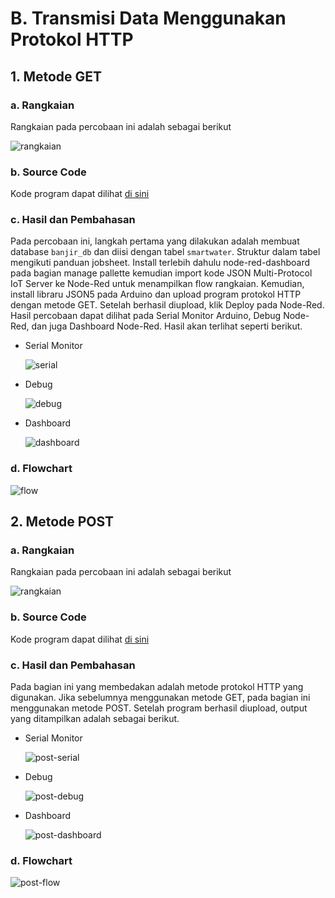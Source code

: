 # B. Transmisi Data Menggunakan Protokol HTTP

## 1. Metode GET

### a. Rangkaian
Rangkaian pada percobaan ini adalah sebagai berikut

![rangkaian](https://github.com/farhanhisyam/sistemEmbedded/assets/94108385/f56bbb5b-d7e8-4096-8fe4-532f7e4356a0)

### b. Source Code
Kode program dapat dilihat <a href="4b_http/4b_http.ino">di sini</a>

### c. Hasil dan Pembahasan
Pada percobaan ini, langkah pertama yang dilakukan adalah membuat database `banjir_db` dan diisi dengan tabel `smartwater`. Struktur dalam tabel mengikuti panduan jobsheet.
Install terlebih dahulu node-red-dashboard pada bagian manage pallette kemudian import kode JSON Multi-Protocol IoT Server ke Node-Red untuk menampilkan flow rangkaian.
Kemudian, install libraru JSON5 pada Arduino dan upload program protokol HTTP dengan metode GET. Setelah berhasil diupload, klik Deploy pada Node-Red.
Hasil percobaan dapat dilihat pada Serial Monitor Arduino, Debug Node-Red, dan juga Dashboard Node-Red. Hasil akan terlihat seperti berikut.

- Serial Monitor
  
  ![serial](https://github.com/farhanhisyam/sistemEmbedded/assets/94108385/37b406dc-8481-4985-93a9-e03bb0801cec)

- Debug
  
  ![debug](https://github.com/farhanhisyam/sistemEmbedded/assets/94108385/7cbc3094-808f-4644-9d45-1a86b8c8bb1d)

- Dashboard
  
  ![dashboard](https://github.com/farhanhisyam/sistemEmbedded/assets/94108385/c3e9955b-65db-4cac-9939-4f0f6fc6db7d)

### d. Flowchart

![flow](https://github.com/farhanhisyam/sistemEmbedded/assets/94108385/33b622a6-0511-49e1-bb87-69b84b2d794c)


## 2. Metode POST

### a. Rangkaian
Rangkaian pada percobaan ini adalah sebagai berikut

![rangkaian](https://github.com/farhanhisyam/sistemEmbedded/assets/94108385/f56bbb5b-d7e8-4096-8fe4-532f7e4356a0)

### b. Source Code
Kode program dapat dilihat <a href="4b_http_post/4b_http_post.ino">di sini</a>

### c. Hasil dan Pembahasan
Pada bagian ini yang membedakan adalah metode protokol HTTP yang digunakan. Jika sebelumnya menggunakan metode GET, pada bagian ini menggunakan metode POST.
Setelah program berhasil diupload, output yang ditampilkan adalah sebagai berikut.

- Serial Monitor
  
  ![post-serial](https://github.com/farhanhisyam/sistemEmbedded/assets/94108385/efd9f501-7e3d-45c4-a5f3-1557364b2177)
  
- Debug
  
  ![post-debug](https://github.com/farhanhisyam/sistemEmbedded/assets/94108385/72b2bb96-d0a9-4c92-890c-e25f854f26b5)

- Dashboard
  
  ![post-dashboard](https://github.com/farhanhisyam/sistemEmbedded/assets/94108385/836f24ea-59c5-40e4-aa69-5c15bf3cbfce)

### d. Flowchart

![post-flow](https://github.com/farhanhisyam/sistemEmbedded/assets/94108385/925c6292-663c-4292-aa8e-800e24f08647)
